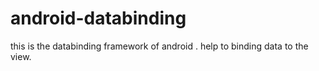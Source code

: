 # android-databinding
this is the databinding framework of android . help to binding data to the view.
